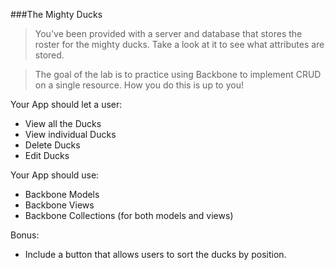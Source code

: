 ###The Mighty Ducks

> You've been provided with a server and database that stores the roster for the mighty ducks. Take a look at it to see what attributes are stored.

> The goal of the lab is to practice using Backbone to implement CRUD on a single resource. How you do this is up to you!

Your App should let a user:

- View all the Ducks
- View individual Ducks
- Delete Ducks
- Edit Ducks

Your App should use:

- Backbone Models
- Backbone Views
- Backbone Collections (for both models and views)


Bonus:

- Include a button that allows users to sort the ducks by position.
